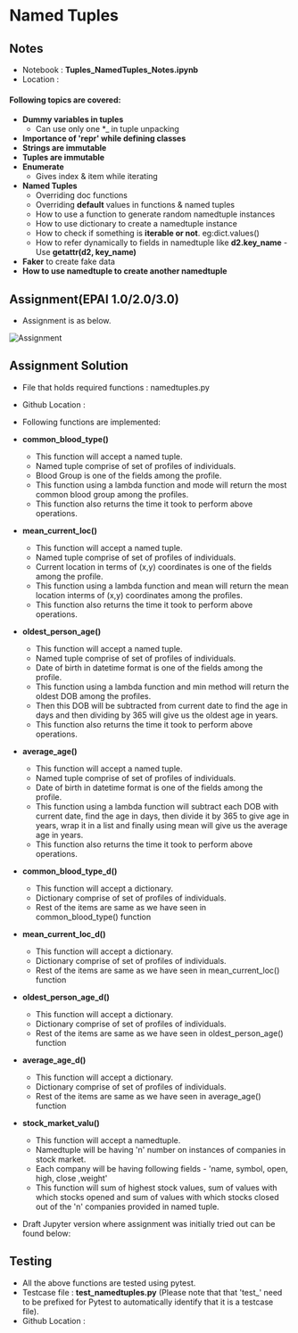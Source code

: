 # Named Tuples

## Notes

- Notebook : **Tuples_NamedTuples_Notes.ipynb**
- Location : 
#### Following topics are covered:
- **Dummy variables in tuples**
    - Can use only one  *_  in tuple unpacking
- **Importance of '__repr__' while defining classes**
- **Strings are immutable**
- **Tuples are immutable**
- **Enumerate**
    - Gives index & item while iterating
- **Named Tuples**
    - Overriding doc functions
    - Overriding **default** values in functions & named tuples
    - How to use a function to generate random namedtuple instances
    - How to use dictionary to create a namedtuple instance
    - How to check if something is **iterable or not**. eg:dict.values()
    - How to refer dynamically to fields in namedtuple like **d2.key_name** - Use **getattr(d2, key_name)**
- **Faker** to create fake data
- **How to use namedtuple to create another namedtuple**
    
## Assignment(EPAI 1.0/2.0/3.0)

- Assignment is as below.

![Assignment]()

## Assignment Solution

- File that holds required functions : namedtuples.py
- Github Location : 
- Following functions are implemented:
- **common_blood_type()**
    - This function will accept a named tuple.
    - Named tuple comprise of set of profiles of individuals.
    - Blood Group is one of the fields among the profile.
    - This function using a lambda function and mode will return the most common blood group among the profiles.
    - This function also returns the time it took to perform above operations.
- **mean_current_loc()**
    - This function will accept a named tuple.
    - Named tuple comprise of set of profiles of individuals.
    - Current location in terms of (x,y) coordinates is one of the fields among the profile.
    - This function using a lambda function and mean will return the mean location interms of (x,y) coordinates among the profiles.
    - This function also returns the time it took to perform above operations.
- **oldest_person_age()**
    - This function will accept a named tuple.
    - Named tuple comprise of set of profiles of individuals.
    - Date of birth in datetime format is one of the fields among the profile.
    - This function using a lambda function and min method will return the oldest DOB among the profiles.
    - Then this DOB will be subtracted from current date to find the age in days and then dividing by 365 will give us the oldest age in years.
    - This function also returns the time it took to perform above operations.
- **average_age()**
    - This function will accept a named tuple.
    - Named tuple comprise of set of profiles of individuals.
    - Date of birth in datetime format is one of the fields among the profile.
    - This function using a lambda function will subtract each DOB with current date, find the age in days, then divide it by 365 to give age in years, wrap it in a list and finally using mean will give us the average age in years.
     - This function also returns the time it took to perform above operations.
- **common_blood_type_d()**
    - This function will accept a dictionary.
    - Dictionary comprise of set of profiles of individuals.
    - Rest of the items are same as we have seen in common_blood_type() function
- **mean_current_loc_d()**
    - This function will accept a dictionary.
    - Dictionary comprise of set of profiles of individuals.
    - Rest of the items are same as we have seen in mean_current_loc() function
- **oldest_person_age_d()**
    - This function will accept a dictionary.
    - Dictionary comprise of set of profiles of individuals.
    - Rest of the items are same as we have seen in oldest_person_age() function
- **average_age_d()**
    - This function will accept a dictionary.
    - Dictionary comprise of set of profiles of individuals.
    - Rest of the items are same as we have seen in average_age() function
- **stock_market_valu()**
    - This function will accept a namedtuple.
    - Namedtuple will be having 'n' number on instances of companies in stock market.
    - Each company will be having following fields - 'name, symbol, open, high, close ,weight'
    - This function will sum of highest stock values, sum of values with which stocks opened and sum of values with which stocks closed out of the 'n' companies provided in named tuple.

- Draft Jupyter version where assignment was initially tried out can be found below:


## Testing
- All the above functions are tested using pytest.
- Testcase file : **test_namedtuples.py** (Please note that that 'test_' need to be prefixed for Pytest to automatically identify that it is a testcase file).
- Github Location : 
